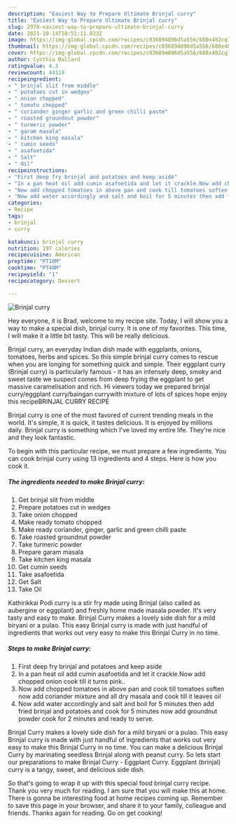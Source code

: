 ```yaml
---
description: "Easiest Way to Prepare Ultimate Brinjal curry"
title: "Easiest Way to Prepare Ultimate Brinjal curry"
slug: 2970-easiest-way-to-prepare-ultimate-brinjal-curry
date: 2021-10-14T10:51:11.833Z
image: https://img-global.cpcdn.com/recipes/c836894896d5a556/680x482cq70/brinjal-curry-recipe-main-photo.jpg
thumbnail: https://img-global.cpcdn.com/recipes/c836894896d5a556/680x482cq70/brinjal-curry-recipe-main-photo.jpg
cover: https://img-global.cpcdn.com/recipes/c836894896d5a556/680x482cq70/brinjal-curry-recipe-main-photo.jpg
author: Cynthia Ballard
ratingvalue: 4.3
reviewcount: 44119
recipeingredient:
- " brinjal slit from middle"
- " potatoes cut in wedges"
- " onion chopped"
- " tomato chopped"
- " coriander ginger garlic and green chilli paste"
- " roasted groundnut powder"
- " turmeric powder"
- " garam masala"
- " kitchen king masala"
- " cumin seeds"
- " asafoetida"
- " Salt"
- " Oil"
recipeinstructions:
- "First deep fry brinjal and potatoes and keep aside"
- "In a pan heat oil add cumin asafoetida and let it crackle.Now add chopped onion cook till it turns pink.."
- "Now add chopped tomatoes in above pan and cook till tomatoes soften now add coriander mixture and all dry masala and cook till it leaves oil"
- "Now add water accordingly and salt and boil for 5 minutes then add fried brinjal and potatoes and cook for 5 minutes now add groundnut powder cook for 2 minutes and ready to serve."
categories:
- Recipe
tags:
- brinjal
- curry

katakunci: brinjal curry 
nutrition: 197 calories
recipecuisine: American
preptime: "PT18M"
cooktime: "PT40M"
recipeyield: "1"
recipecategory: Dessert

---
```



![Brinjal curry](https://img-global.cpcdn.com/recipes/c836894896d5a556/680x482cq70/brinjal-curry-recipe-main-photo.jpg)

Hey everyone, it is Brad, welcome to my recipe site. Today, I will show you a way to make a special dish, brinjal curry. It is one of my favorites. This time, I will make it a little bit tasty. This will be really delicious.

Brinjal curry, an everyday Indian dish made with eggplants, onions, tomatoes, herbs and spices. So this simple brinjal curry comes to rescue when you are longing for something quick and simple. Their eggplant curry (Brinjal curry) is particularly famous - it has an intensely deep, smoky and sweet taste we suspect comes from deep frying the eggplant to get massive caramelisation and rich. Hi viewers today we prepared brinjal curry/eggplant curry/baingan currywith mixture of lots of spices hope enjoy this recipeBRINJAL CURRY RECIPE

Brinjal curry is one of the most favored of current trending meals in the world. It's simple, it is quick, it tastes delicious. It is enjoyed by millions daily. Brinjal curry is something which I've loved my entire life. They're nice and they look fantastic.


To begin with this particular recipe, we must prepare a few ingredients. You can cook brinjal curry using 13 ingredients and 4 steps. Here is how you cook it.

<!--inarticleads1-->

##### The ingredients needed to make Brinjal curry:

1. Get  brinjal slit from middle
1. Prepare  potatoes cut in wedges
1. Take  onion chopped
1. Make ready  tomato chopped
1. Make ready  coriander, ginger, garlic and green chilli paste
1. Take  roasted groundnut powder
1. Take  turmeric powder
1. Prepare  garam masala
1. Take  kitchen king masala
1. Get  cumin seeds
1. Take  asafoetida
1. Get  Salt
1. Take  Oil


Kathirikkai Podi curry is a stir fry made using Brinjal (also called as aubergine or eggplant) and freshly home made masala powder. It&#39;s very tasty and easy to make. Brinjal Curry makes a lovely side dish for a mild biryani or a pulao. This easy Brinjal curry is made with just handful of ingredients that works out very easy to make this Brinjal Curry in no time. 

<!--inarticleads2-->

##### Steps to make Brinjal curry:

1. First deep fry brinjal and potatoes and keep aside
1. In a pan heat oil add cumin asafoetida and let it crackle.Now add chopped onion cook till it turns pink..
1. Now add chopped tomatoes in above pan and cook till tomatoes soften now add coriander mixture and all dry masala and cook till it leaves oil
1. Now add water accordingly and salt and boil for 5 minutes then add fried brinjal and potatoes and cook for 5 minutes now add groundnut powder cook for 2 minutes and ready to serve.


Brinjal Curry makes a lovely side dish for a mild biryani or a pulao. This easy Brinjal curry is made with just handful of ingredients that works out very easy to make this Brinjal Curry in no time. You can make a delicious Brinjal Curry by marinating seedless Brinjal along with peanut curry. So lets start our preparations to make Brinjal Curry - Eggplant Curry. Eggplant (brinjal) curry is a tangy, sweet, and delicious side dish. 

So that's going to wrap it up with this special food brinjal curry recipe. Thank you very much for reading. I am sure that you will make this at home. There is gonna be interesting food at home recipes coming up. Remember to save this page in your browser, and share it to your family, colleague and friends. Thanks again for reading. Go on get cooking!
